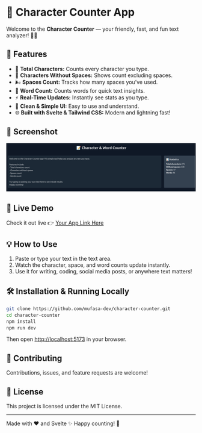 
# 🧮 Character Counter App

Welcome to the **Character Counter** — your friendly, fast, and fun text analyzer! 🎉✨

## 🚀 Features

- 🔢 **Total Characters:** Counts every character you type.
- 🚫 **Characters Without Spaces:** Shows count excluding spaces.
- 🌬️ **Spaces Count:** Tracks how many spaces you’ve used.
- 📝 **Word Count:** Counts words for quick text insights.
- ⚡ **Real-Time Updates:** Instantly see stats as you type.
- 🎨 **Clean & Simple UI:** Easy to use and understand.
- 🌐 **Built with Svelte & Tailwind CSS:** Modern and lightning fast!

## 📸 Screenshot

![App Screenshot](./public/print.png)

## 🔗 Live Demo

Check it out live 👉 [Your App Link Here](https://mufasa-dev.github.io/character-counter/)

## 💡 How to Use

1. Paste or type your text in the text area.
2. Watch the character, space, and word counts update instantly.
3. Use it for writing, coding, social media posts, or anywhere text matters!

## 🛠️ Installation & Running Locally

```bash
git clone https://github.com/mufasa-dev/character-counter.git
cd character-counter
npm install
npm run dev
````

Then open [http://localhost:5173](http://localhost:5173) in your browser.

## 🙌 Contributing

Contributions, issues, and feature requests are welcome!

## 📄 License

This project is licensed under the MIT License.

---

Made with ❤️ and Svelte ✨
Happy counting! 🎉
